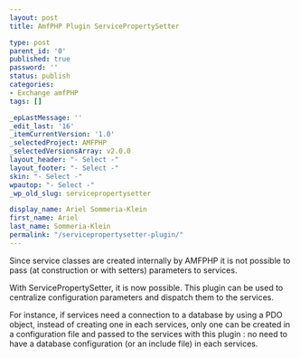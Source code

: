 ```yaml
---
layout: post
title: AmfPHP Plugin ServicePropertySetter

type: post
parent_id: '0'
published: true
password: ''
status: publish
categories:
- Exchange amfPHP
tags: []

_epLastMessage: ''
_edit_last: '16'
_itemCurrentVersion: '1.0'
_selectedProject: AMFPHP
_selectedVersionsArray: v2.0.0
layout_header: "- Select -"
layout_footer: "- Select -"
skin: "- Select -"
wpautop: "- Select -"
_wp_old_slug: servicepropertysetter

display_name: Ariel Sommeria-Klein
first_name: Ariel
last_name: Sommeria-Klein
permalink: "/servicepropertysetter-plugin/"
---
```


Since service classes are created internally by AMFPHP it is not possible to pass (at construction or with setters) parameters to services.

With ServicePropertySetter, it is now possible. This plugin can be used to centralize configuration parameters and dispatch them to the services.

For instance, if services need a connection to a database by using a PDO object, instead of creating one in each services, only one can be created in a configuration file and passed to the services with this plugin
: no need to have a database configuration (or an include file) in each services.

